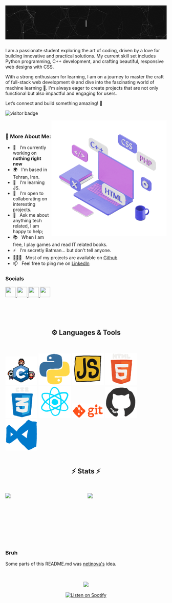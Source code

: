 <h1 align="center">
<img alt="GIF" src="https://github.com/CoderZenitsu404/CoderZenitsu404/blob/main/images/Readme%20Header%20720x151.gif" width="1080px"/>
</h1>

I am a passionate student exploring the art of coding, driven by a love for building innovative and practical solutions. My current skill set includes Python programming, C++ development, and crafting beautiful, responsive web designs with CSS.

With a strong enthusiasm for learning, I am on a journey to master the craft of full-stack web development 🌐 and dive into the fascinating world of machine learning 🤖. I'm always eager to create projects that are not only functional but also impactful and engaging for users.

Let’s connect and build something amazing! 🚀


![visitor badge](https://visitor-badge.laobi.icu/badge?page_id=coderzenitsu404.coderzenitsu404&left_color=grey&right_color=green) 

<img align="right" alt="GIF" src="https://github.com/coderzenitsu404/coderzenitsu404/blob/main/images/Web%20Development%20C%20Sticker%20by%20Putti%20Apps.gif" width="360px"/>
  <br>
  
### 🧐 More About Me:

- 🔭 &nbsp; I’m currently working on **nothing right now** 
- 🌍 &nbsp;  I'm based in Tehran, Iran.
- 🧠  &nbsp; I'm learning JS.
- 🤝 &nbsp; I'm open to collaborating on interesting projects.
- 💬 &nbsp; Ask me about anything tech related, I am happy to help;
- 📚 &nbsp; When I am free, I play games and read IT related books.
- ⚡ &nbsp; I'm secretly Batman... but don't tell anyone.
- 👨🏻‍💻 &nbsp; Most of my projects are available on [Github](https://github.com/coderzenitsu404?tab=repositories)
- 📫 &nbsp; Feel free to ping me on [LinkedIn](https://www.linkedin.com/in/parsa-akbari-970ba6349/)



### Socials

<p align="left"> <a href="https://discord.com/users/im.zenitsu" target="_blank" rel="noreferrer"> <picture> <source media="(prefers-color-scheme: dark)" srcset="https://raw.githubusercontent.com/danielcranney/readme-generator/main/public/icons/socials/discord-dark.svg" /> <source media="(prefers-color-scheme: light)" srcset="https://raw.githubusercontent.com/danielcranney/readme-generator/main/public/icons/socials/discord.svg" /> <img src="https://raw.githubusercontent.com/danielcranney/readme-generator/main/public/icons/socials/discord.svg" width="32" height="32" /> </picture> </a> <a href="https://github.com/CoderZenitsu404" target="_blank" rel="noreferrer"> <picture> <source media="(prefers-color-scheme: dark)" srcset="https://raw.githubusercontent.com/danielcranney/readme-generator/main/public/icons/socials/github-dark.svg" /> <source media="(prefers-color-scheme: light)" srcset="https://raw.githubusercontent.com/danielcranney/readme-generator/main/public/icons/socials/github.svg" /> <img src="https://raw.githubusercontent.com/danielcranney/readme-generator/main/public/icons/socials/github.svg" width="32" height="32" /> </picture> </a> <a href="http://www.instagram.com/parsa_erorr404" target="_blank" rel="noreferrer"> <picture> <source media="(prefers-color-scheme: dark)" srcset="https://raw.githubusercontent.com/danielcranney/readme-generator/main/public/icons/socials/instagram-dark.svg" /> <source media="(prefers-color-scheme: light)" srcset="https://raw.githubusercontent.com/danielcranney/readme-generator/main/public/icons/socials/instagram.svg" /> <img src="https://raw.githubusercontent.com/danielcranney/readme-generator/main/public/icons/socials/instagram.svg" width="32" height="32" /> </picture> </a>  <a href="https://www.linkedin.com/in/parsa-akbari-970ba6349/" target="_blank" rel="noreferrer"> <picture> <source media="(prefers-color-scheme: dark)" srcset="https://raw.githubusercontent.com/danielcranney/readme-generator/main/public/icons/socials/linkedin-dark.svg" /> <source media="(prefers-color-scheme: light)" srcset="https://raw.githubusercontent.com/danielcranney/readme-generator/main/public/icons/socials/linkedin.svg" /> <img src="https://raw.githubusercontent.com/danielcranney/readme-generator/main/public/icons/socials/linkedin.svg" width="32" height="32" /> </picture> </a></p>


<br><br><br>

<h2 align="center"> ⚙️ Languages & Tools </h2>
<br><br>
<div align=left>
<img style="width: 100px" style="hieght: 100px" src="https://github.com/coderzenitsu404/coderzenitsu404/blob/main/images/C++.gif">
<img style="width: 100px" style="hieght: 100px" src="https://github.com/coderzenitsu404/coderzenitsu404/blob/main/images/Python.gif">
<img style="width: 100px" style="hieght: 100px" src="https://github.com/coderzenitsu404/coderzenitsu404/blob/main/images/React%20Js%20Sticker%20by%20EscuelaDevRock.gif">
<img style="width: 100px" style="hieght: 100px" src="https://github.com/coderzenitsu404/coderzenitsu404/blob/main/images/Js%20Html%20Sticker%20by%20codearock.gif">
<img style="width: 100px" style="hieght: 100px" src="https://github.com/coderzenitsu404/coderzenitsu404/blob/main/images/Style%20Css%20Sticker%20by%20codearock.gif">
<img style="width: 100px" style="hieght: 100px" src="https://github.com/coderzenitsu404/coderzenitsu404/blob/main/images/React%20Js%20Sticker%20by%20codearock.gif">
<img style="width: 100px" style="hieght: 100px" src="https://github.com/coderzenitsu404/coderzenitsu404/blob/main/images/Code%20Coding%20Sticker%20by%20EscuelaDevRock.gif">
<img style="width: 100px" style="hieght: 100px" src="https://github.com/coderzenitsu404/coderzenitsu404/blob/main/images/Githube.gif">
<img style="width: 100px" style="hieght: 100px" src="https://github.com/coderzenitsu404/coderzenitsu404/blob/main/images/VSCode.gif">
</div>
</br>


<h2 align="center">⚡ Stats ⚡</h2>
<br>
<p align=center>
  <div align=center>
    <a href="https://github.com/anuraghazra/github-readme-stats">
      <img style="width: 45%" align="left" src="https://github-readme-stats.vercel.app/api?username=coderzenitsu404&theme=react&show_icons=true&hide_border=true&count_private=true" />
    </a>
    <a href="https://github.com/anuraghazra/github-readme-stats" title="Go to Source">
      <img align="right" style="width: 49%" src="https://github-readme-stats.vercel.app/api/top-langs/?username=coderzenitsu404&theme=react&show_icons=true&hide_border=true&layout=compact&count_private=true" />
    </a>
  </div>
<br><br><br>
<br><Br><br>
<br><br><br>



### Bruh


Some parts of this README.md was [netinova's](https://github.com/netinova) idea.
<br><br><br>

<div align="center">
  <a href="https://open.spotify.com/playlist/5PuzQzuPOhBiVpr3SQKlX5">
    <img src="[https://pl.scdn.co/images/pl/default/6bc03b8b7b2d3b75b4e0d6980aa28f0e5ff2b20e](https://open.spotify.com/playlist/5PuzQzuPOhBiVpr3SQKlX5?si=qNe9IzMbSciOJZNYOB3rPg)" width="400">
  </a>
  
  [![Listen on Spotify](https://img.shields.io/badge/SPOTIFY-PLAY-1DB954?style=for-the-badge&logo=spotify&logoColor=white)](https://open.spotify.com/playlist/5PuzQzuPOhBiVpr3SQKlX5)
</div>

